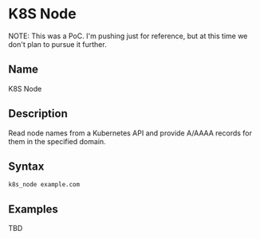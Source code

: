 # K8S Node

NOTE: This was a PoC. I'm pushing just for reference, but at this time we don't
plan to pursue it further.

## Name

K8S Node

## Description

Read node names from a Kubernetes API and provide A/AAAA records for them in the specified domain.

## Syntax

~~~
k8s_node example.com
~~~

## Examples

TBD
